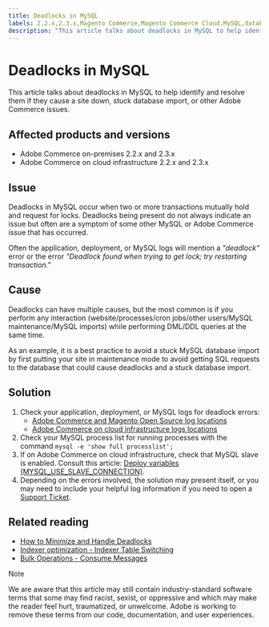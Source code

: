 ```yaml
---
title: Deadlocks in MySQL
labels: 2.2.x,2.3.x,Magento Commerce,Magento Commerce Cloud,MySQL,database,deadlock,import,troubleshooting,Adobe Commerce,cloud infrastructure,on-premises
description: "This article talks about deadlocks in MySQL to help identify and resolve them if they cause a site down, stuck database import, or other Adobe Commerce issues."
---
```


# Deadlocks in MySQL

This article talks about deadlocks in MySQL to help identify and resolve them if they cause a site down, stuck database import, or other Adobe Commerce issues.

## Affected products and versions

* Adobe Commerce on-premises 2.2.x and 2.3.x
* Adobe Commerce on cloud infrastructure 2.2.x and 2.3.x

## Issue

Deadlocks in MySQL occur when two or more transactions mutually hold and request for locks. Deadlocks being present do not always indicate an issue but often are a symptom of some other MySQL or Adobe Commerce issue that has occurred.

Often the application, deployment, or MySQL logs will mention a *"deadlock"* error or the error *"Deadlock found when trying to get lock; try restarting transaction."*

## Cause

Deadlocks can have multiple causes, but the most common is if you perform any interaction (website/processes/cron jobs/other users/MySQL maintenance/MySQL imports) while performing DML/DDL queries at the same time.

As an example, it is a best practice to avoid a stuck MySQL database import by first putting your site in maintenance mode to avoid getting SQL requests to the database that could cause deadlocks and a stuck database import.

## Solution

1. Check your application, deployment, or MySQL logs for deadlock errors:
    * [Adobe Commerce and Magento Open Source log locations](https://devdocs.magento.com/guides/v2.3/config-guide/cli/logging.html)
    * [Adobe Commerce on cloud infrastructure logs locations](https://devdocs.magento.com/guides/v2.3/cloud/trouble/environments-logs.html)
1. Check your MySQL process list for running processes with the command `mysql -e 'show full processlist';`
1. If on Adobe Commerce on cloud infrastructure, check that MySQL slave is enabled. Consult this article: [Deploy variables (MYSQL\_USE\_SLAVE\_CONNECTION)](https://devdocs.magento.com/guides/v2.2/cloud/env/variables-deploy.html#mysql_use_slave_connection).
1. Depending on the errors involved, the solution may present itself, or you may need to include your helpful log information if you need to open a [Support Ticket](https://support.magento.com/hc/en-us/articles/360000913794#submit-ticket).

## Related reading

* [How to Minimize and Handle Deadlocks](https://dev.mysql.com/doc/refman/5.7/en/innodb-deadlocks-handling.html)
* [Indexer optimization - Indexer Table Switching](https://devdocs.magento.com/guides/v2.3/extension-dev-guide/indexer-batch.html#indexer-table-switching)
* [Bulk Operations - Consume Messages](https://devdocs.magento.com/guides/v2.3/extension-dev-guide/message-queues/bulk-operations.html#consume-messages)

>[!NOTE]
>
>We are aware that this article may still contain industry-standard software terms that some may find racist, sexist, or oppressive and which may make the reader feel hurt, traumatized, or unwelcome. Adobe is working to remove these terms from our code, documentation, and user experiences. 